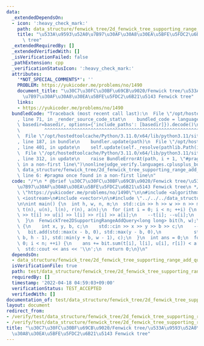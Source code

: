```yaml
---
data:
  _extendedDependsOn:
  - icon: ':heavy_check_mark:'
    path: data_structure/fenwick_tree/2d_fenwick_tree_supporting_range_add_query.hpp
    title: "\u533A\u9593\u52A0\u7B97\u30AF\u30A8\u30EA\u5BFE\u5FDC2\u6B21\u5143 Fenwick\
      \ tree"
  _extendedRequiredBy: []
  _extendedVerifiedWith: []
  _isVerificationFailed: false
  _pathExtension: cpp
  _verificationStatusIcon: ':heavy_check_mark:'
  attributes:
    '*NOT_SPECIAL_COMMENTS*': ''
    PROBLEM: https://yukicoder.me/problems/no/1490
    document_title: "\u30C7\u30FC\u30BF\u69CB\u9020/Fenwick tree/\u533A\u9593\u52A0\
      \u7B97\u30AF\u30A8\u30EA\u5BFE\u5FDC2\u6B21\u5143 Fenwick tree"
    links:
    - https://yukicoder.me/problems/no/1490
  bundledCode: "Traceback (most recent call last):\n  File \"/opt/hostedtoolcache/Python/3.11.0/x64/lib/python3.11/site-packages/onlinejudge_verify/documentation/build.py\"\
    , line 71, in _render_source_code_stat\n    bundled_code = language.bundle(stat.path,\
    \ basedir=basedir, options={'include_paths': [basedir]}).decode()\n          \
    \         ^^^^^^^^^^^^^^^^^^^^^^^^^^^^^^^^^^^^^^^^^^^^^^^^^^^^^^^^^^^^^^^^^^^^^^^^^^^^^^^^^\n\
    \  File \"/opt/hostedtoolcache/Python/3.11.0/x64/lib/python3.11/site-packages/onlinejudge_verify/languages/cplusplus.py\"\
    , line 187, in bundle\n    bundler.update(path)\n  File \"/opt/hostedtoolcache/Python/3.11.0/x64/lib/python3.11/site-packages/onlinejudge_verify/languages/cplusplus_bundle.py\"\
    , line 401, in update\n    self.update(self._resolve(pathlib.Path(included), included_from=path))\n\
    \  File \"/opt/hostedtoolcache/Python/3.11.0/x64/lib/python3.11/site-packages/onlinejudge_verify/languages/cplusplus_bundle.py\"\
    , line 312, in update\n    raise BundleErrorAt(path, i + 1, \"#pragma once found\
    \ in a non-first line\")\nonlinejudge_verify.languages.cplusplus_bundle.BundleErrorAt:\
    \ data_structure/fenwick_tree/2d_fenwick_tree_supporting_range_add_query.hpp:\
    \ line 6: #pragma once found in a non-first line\n"
  code: "/*\n * @brief \u30C7\u30FC\u30BF\u69CB\u9020/Fenwick tree/\u533A\u9593\u52A0\
    \u7B97\u30AF\u30A8\u30EA\u5BFE\u5FDC2\u6B21\u5143 Fenwick tree\n */\n#define PROBLEM\
    \ \"https://yukicoder.me/problems/no/1490\"\n\n#include <algorithm>\n#include\
    \ <iostream>\n#include <vector>\n\n#include \"../../../data_structure/fenwick_tree/2d_fenwick_tree_supporting_range_add_query.hpp\"\
    \n\nint main() {\n  int h, w, n, m;\n  std::cin >> h >> w >> n >> m;\n  std::vector<int>\
    \ t(n), u(n), l(n), r(n), a(n);\n  for (int i = 0; i < n; ++i) {\n    std::cin\
    \ >> t[i] >> u[i] >> l[i] >> r[i] >> a[i];\n    --t[i]; --u[i];\n    --l[i]; --r[i];\n\
    \  }\n  FenwickTree2DSupportingRangeAddQuery<long long> bit(h, w);\n  while (m--)\
    \ {\n    int x, y, b, c;\n    std::cin >> x >> y >> b >> c;\n    --x; --y;\n \
    \   bit.add(std::max(x - b, 0), std::max(y - b, 0),\n            std::min(x +\
    \ b, h - 1), std::min(y + b, w - 1), c);\n  }\n  int ans = 0;\n  for (int i =\
    \ 0; i < n; ++i) {\n    ans += bit.sum(t[i], l[i], u[i], r[i]) < a[i];\n  }\n\
    \  std::cout << ans << '\\n';\n  return 0;\n}\n"
  dependsOn:
  - data_structure/fenwick_tree/2d_fenwick_tree_supporting_range_add_query.hpp
  isVerificationFile: true
  path: test/data_structure/fenwick_tree/2d_fenwick_tree_supporting_range_add_query.test.cpp
  requiredBy: []
  timestamp: '2022-04-18 04:59:03+09:00'
  verificationStatus: TEST_ACCEPTED
  verifiedWith: []
documentation_of: test/data_structure/fenwick_tree/2d_fenwick_tree_supporting_range_add_query.test.cpp
layout: document
redirect_from:
- /verify/test/data_structure/fenwick_tree/2d_fenwick_tree_supporting_range_add_query.test.cpp
- /verify/test/data_structure/fenwick_tree/2d_fenwick_tree_supporting_range_add_query.test.cpp.html
title: "\u30C7\u30FC\u30BF\u69CB\u9020/Fenwick tree/\u533A\u9593\u52A0\u7B97\u30AF\
  \u30A8\u30EA\u5BFE\u5FDC2\u6B21\u5143 Fenwick tree"
---
```

